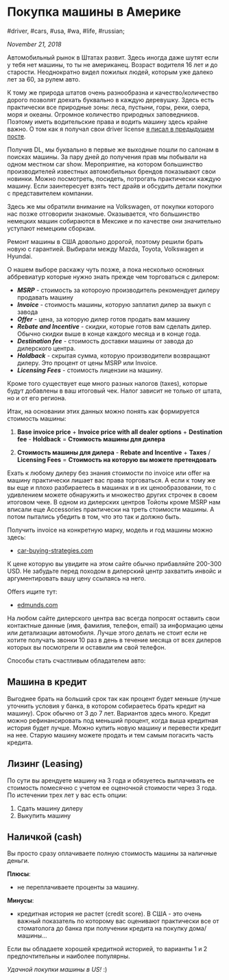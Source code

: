 # Покупка машины в Америке

#driver, #cars, #usa, #wa, #life, #russian;

_November 21, 2018_

Автомобильный рынок в Штатах развит. Здесь иногда даже шутят если у тебя нет машины, то ты не американец. Возраст водителя 16 лет и до старости. Неоднократно видел пожилых людей, которым уже далеко лет за 60, за рулем авто. 

К тому же природа штатов очень разнообразна и качество/количество дорого позволят доехать буквально в каждую деревушку. Здесь есть практически все природные зоны: леса, пустыни, горы, реки, озера, моря и океаны. Огромное количество природных заповедников. Поэтому иметь водительские права и водить машину здесь крайне важно. О том как я получал свои driver license [я писал в предыдущем посте](/posts/how-to-get-driver-license-in-washington-state/).

Получив DL, мы буквально в первые же выходные пошли по салонам в поисках машины. За пару дней до получения прав мы побывали на одном местном car show. Мероприятие, на котором большинство производителей известных автомобильных брендов показывают свои новинки. Можно посмотреть, посидеть, потрогать практически каждую машину. Если заинтересует взять тест драйв и обсудить детали покупки с представителем компании. 

Здесь же мы обратили внимание на Volkswagen, от покупки которого нас позже отговорили знакомые. Оказывается, что большинство немецких машин собираются в Мексике и по качестве они значительно уступают немецким сборкам.

Ремонт машины в США довольно дорогой, поэтому решили брать новую с гарантией. Выбирали между Mazda, Toyota, Volkswagen и Hyundai.

О нашем выборе раскажу чуть позже, а пока несколько основных аббревиатур которые нужно знать прежде чем торговаться с дилером:

- _**MSRP**_ - стоимость за котороую производитель рекомендует дилеру продавать машину
- _**Invoice**_ - стоимость машины, которую заплатил дилер за выкуп с завода
- _**Offer**_ - цена, за которую дилер готов продать вам машину
- _**Rebate and Incentive**_ - скидки, которые готов вам сделать дилер. Обычно скидки выше в конце каждого месяца и в конце года.
- _**Destination fee**_ - стоимость доставки машины от завода до дилерского центра.
- _**Holdback**_ - cкрытая сумма, которую производители возвращают дилеру. Это процент от цены MSRP или Invoice.
- _**Licensing Fees**_ - стоимость лицензии на машину.

Кроме того существует еще много разных налогов (taxes), которые будут добавлены в ваш итоговый чек. Налог зависит не только от штата, но и от его региона.

Итак, на основании этих данных можно понять как формируется стоимость машины:

1. **Base invoice price** + **Invoice price with all dealer options** + **Destination fee** - **Holdback** = **Стоимость машины для дилера**

2. **Стоимость машины для дилера** - **Rebate and Incentive** + **Taxes** / **Licensing Fees** = **Стоимость на которую вы можете претендовать**

Ехать к любому дилеру без знания стоимости по invoice или offer на машину практически лишает вас права торговаться. А если к тому же вы еще и плохо разбираетесь в машинах и в их ценообразовании, то с удивлением можете обнаружить и множество других строчек в своем итоговом чеке. В одном из дилерских центров Тойоты кроме MSRP нам вписали еще Accessories практически на треть стоимости машины. А потом пытались убедить в том, что это так и должно быть.

Получить invoice на конкретную марку, модель и год машины можно здесь:

- [car-buying-strategies.com](https://www.car-buying-strategies.com/new-car-prices.html)

К цене которую вы увидите на этом сайте обычно прибавляйте 200-300 USD. Не забудьте перед походом в дилерский центр захватить инвойс и аргументировать вашу цену ссылаясь на него.

Offers ищите тут:

- [edmunds.com](https://www.edmunds.com/)

На любом сайте дилерского центра вас всегда попросят оставить свои контактные данные (имя, фамилия, телефон, email) за информацию цены или детализации автомобиля. Лучше этого делать не стоит если не хотите получать звонки 10 раз в  день в течение месяца от всех дилеров которых вы посмотрели и оставили им свой телефон. 

Способы стать счастливым обладателем авто:

## Машина в кредит
Выгоднее брать на больший срок так как процент будет меньше (лучше уточнить условия у банка, в котором собираетесь брать кредит на машину). Срок обычно от 3 до 7 лет. Вариантов здесь много. Кредит можно рефинансировать под меньший процент, когда выша кредитная история будет лучше. Можно купить новую машину и перевести кредит на нее. Старую машину можете продать и тем самым погасить часть кредита.

## Лизинг (Leasing)
По сути вы арендуете машину на 3 года и обязуетесь выплачивать ее стоимость помесячно с учетом ее оценочной стоимости через 3 года. По истечении трех лет у вас есть опции: 

1. Сдать машину дилеру
2. Выкупить машину

## Наличкой (cash)
Вы просто сразу оплачиваете полную стоимость машины за наличные деньги. 

**Плюсы**:

- не переплачиваете проценты за машину.

**Минусы**:

- кредитная история не растет (credit score). В США - это очень важный показатель по которому вас оценивают практически все от стоматолога до банка при получении кредита на покупку дома/машины...

Если вы обладаете хорошей кредитной историей, то варианты 1 и 2 предпочтительны и наиболее популярны. 

_Удачной покупки машины в US!_ :)